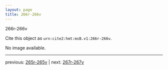 ```yaml
---
layout: page
title: 266r-266v
---
```


266r-266v

Cite this object as `urn:cite2:hmt:msB.v1:266r-266v`.

No image available. 



---

previous: [265r-265v](../265r-265v/) | next: [267r-267v](../267r-267v/)